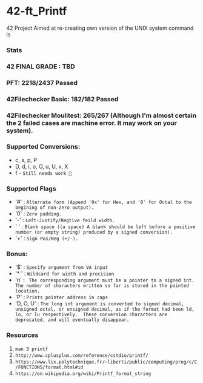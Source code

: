 # 42-ft_Printf
42 Project Aimed at re-creating own version of the UNIX system command ls

### Stats
### 42 FINAL GRADE : TBD
### PFT: 2218/2437 Passed
### 42Filechecker Basic: 182/182 Passed
### 42Filechecker Moulitest: 265/267 (Although I'm almost certain the 2 failed cases are machine error. It may work on your system).

### Supported Conversions:
* c, s, p, P
* D, d, i, o, O, u, U, x, X
* f - `Still needs work 😬`

### Supported Flags
* '#' : `Alternate form (Append '0x' for Hex, and '0' for Octal to the begining of non-zero output).`
* '0' : `Zero padding.`
* '-' : `Left-Justify/Negtive feild width.`
* ' ' : `Blank space ((a space) A blank should be left before a positive number (or empty string) produced by a signed conversion).`
* '+' : `Sign Pos/Neg (+/-).`

### Bonus:
* '$' : `Specify argument from VA input`
* '* ' :  `Wildcard for width and precision`
* 'n' : ` The corresponding argument must be a pointer to a signed int. The number of characters written so far is stored in the pointed location.`
* 'P' : `Prints pointer address in caps`
* 'D, O, U' : `The long int argument is converted to signed decimal, unsigned octal, or unsigned decimal, as if the format had been ld, lo, or lu respectively.  These conversion characters are deprecated, and will eventually disappear.`

### Resources
1. `man 3 printf`
2. `http://www.cplusplus.com/reference/cstdio/printf/`
3. `https://www.lix.polytechnique.fr/~liberti/public/computing/prog/c/C/FUNCTIONS/format.html#id`
4. `https://en.wikipedia.org/wiki/Printf_format_string`
